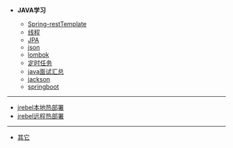 - **JAVA学习**

  - [Spring-restTemplate](/java/sth)
  - [线程](/java/thread)
  - [JPA](/java/SpringDataJpa)
  - [json](/java/json)
  - [lombok](/java/lombok)
  - [定时任务](/java/schedule)
  - [java面试汇总](/java/interview)
  - [jackson](/java/json)
  - [springboot](/java/springboot)
- ----------------------------
  - [jrebel本地热部署](/java/jrebel/jrebel-local)
  - [jrebel远程热部署](/java/jrebel/jrebel-remote)
- ----------------------------
  - [其它](/java/sth)